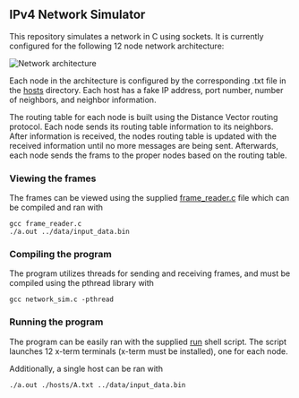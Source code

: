 ## IPv4 Network Simulator

This repository simulates a network in C using sockets. It is currently
configured for the following 12 node network architecture:

![Network architecture](http://i.imgur.com/JwWiUPD.png)

Each node in the architecture is configured by the corresponding .txt file in
the [hosts](../master/hosts/) directory. Each host has a fake IP address, port number, number of
neighbors, and neighbor information.

The routing table for each node is built using the Distance Vector routing
protocol. Each node sends its routing table information to its neighbors.
After information is received, the nodes routing table is updated with the
received information until no more messages are being sent. Afterwards, each
node sends the frams to the proper nodes based on the routing table.

### Viewing the frames
The frames can be viewed using the supplied [frame_reader.c](../master/frame_reader.c)
file which can be compiled and ran with

    gcc frame_reader.c
    ./a.out ../data/input_data.bin

### Compiling the program
The program utilizes threads for sending and receiving frames, and must be
compiled using the pthread library with

    gcc network_sim.c -pthread

### Running the program
The program can be easily ran with the supplied [run](../master/run) shell script.
The script launches 12 x-term terminals (x-term must be installed), one for each
node.

Additionally, a single host can be ran with

    ./a.out ./hosts/A.txt ../data/input_data.bin

